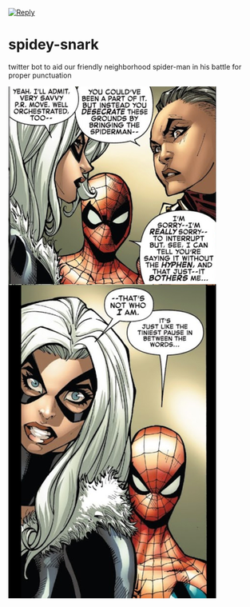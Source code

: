 [![Reply](https://github.com/bongardino/spidey-snark/actions/workflows/reply.yml/badge.svg)](https://github.com/bongardino/spidey-snark/actions/workflows/reply.yml)

# spidey-snark
twitter bot to aid our friendly neighborhood spider-man in his battle for proper punctuation

![context](context.jpeg?raw=true "Context")
